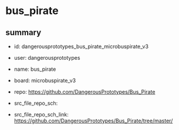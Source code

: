 # bus_pirate
 
## summary 
* id: dangerousprototypes_bus_pirate_microbuspirate_v3
* user: dangerousprototypes
* name: bus_pirate
* board: microbuspirate_v3
* repo: https://github.com/DangerousPrototypes/Bus_Pirate



* src_file_repo_sch: 
* src_file_repo_sch_link: https://github.com/DangerousPrototypes/Bus_Pirate/tree/master/






